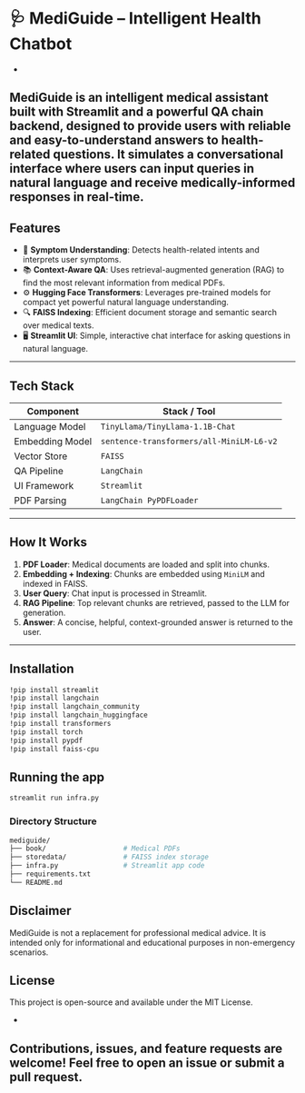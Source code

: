 # 🩺 MediGuide – Intelligent Health Chatbot
-
MediGuide is an intelligent medical assistant built with Streamlit and a powerful QA chain backend, designed to provide users with reliable and easy-to-understand answers to health-related questions. It simulates a conversational interface where users can input queries in natural language and receive medically-informed responses in real-time.
---

## Features

- 🧠 **Symptom Understanding**: Detects health-related intents and interprets user symptoms.
- 📚 **Context-Aware QA**: Uses retrieval-augmented generation (RAG) to find the most relevant information from medical PDFs.
- ⚙️ **Hugging Face Transformers**: Leverages pre-trained models for compact yet powerful natural language understanding.
- 🔍 **FAISS Indexing**: Efficient document storage and semantic search over medical texts.
- 🖥️ **Streamlit UI**: Simple, interactive chat interface for asking questions in natural language.

---

## Tech Stack

| Component              | Stack / Tool                        |
|------------------------|-------------------------------------|
| Language Model         | `TinyLlama/TinyLlama-1.1B-Chat`     |
| Embedding Model        | `sentence-transformers/all-MiniLM-L6-v2` |
| Vector Store           | `FAISS`                             |
| QA Pipeline            | `LangChain`                         |
| UI Framework           | `Streamlit`                         |
| PDF Parsing            | `LangChain PyPDFLoader`             |

---

## How It Works

1. **PDF Loader**: Medical documents are loaded and split into chunks.
2. **Embedding + Indexing**: Chunks are embedded using `MiniLM` and indexed in FAISS.
3. **User Query**: Chat input is processed in Streamlit.
4. **RAG Pipeline**: Top relevant chunks are retrieved, passed to the LLM for generation.
5. **Answer**: A concise, helpful, context-grounded answer is returned to the user.

---

## Installation

```bash
!pip install streamlit
!pip install langchain
!pip install langchain_community
!pip install langchain_huggingface
!pip install transformers
!pip install torch
!pip install pypdf
!pip install faiss-cpu
```

## Running the app
```bash
streamlit run infra.py
```

### Directory Structure
```bash
mediguide/
├── book/                   # Medical PDFs
├── storedata/              # FAISS index storage
├── infra.py                # Streamlit app code
├── requirements.txt
└── README.md
```
## Disclaimer
MediGuide is not a replacement for professional medical advice. It is intended only for informational and educational purposes in non-emergency scenarios.

## License
This project is open-source and available under the MIT License.

-
Contributions, issues, and feature requests are welcome! Feel free to open an issue or submit a pull request.
---

